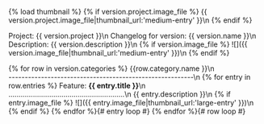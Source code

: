 {% load thumbnail %}
{% if version.project.image_file %}
{{ version.project.image_file|thumbnail_url:'medium-entry' }}\n
{% endif %}

Project: {{ version.project }}\n
Changelog for version: {{ version.name }}\n
Description: {{ version.description }}\n
{% if version.image_file %}
![]({{ version.image_file|thumbnail_url:'medium-entry' }})\n
{% endif %}

{% for row in version.categories %}
{{row.category.name }}\n\
---------------------------------------------------------\n
{% for entry in row.entries %}
Feature: **{{ entry.title }}**\n
.........................................................\n
{{ entry.description }}\n
{% if entry.image_file %}
![]({{ entry.image_file|thumbnail_url:'large-entry' }})\n
{% endif %}
{% endfor %}{# entry loop #}
{% endfor %}{# row loop #}
